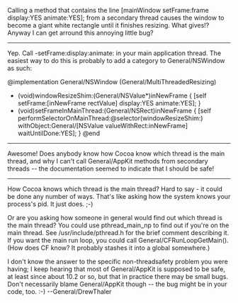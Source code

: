 Calling a method that contains the line     [mainWindow setFrame:frame display:YES animate:YES]; from a secondary thread causes the window to become a giant white rectangle until it finishes resizing.  What gives!?  Anyway I can get arround this annoying little bug?

----

Yep.  Call -setFrame:display:animate: in your main application thread.  The easiest way to do this is probably to add a category to General/NSWindow as such:
    
@implementation General/NSWindow (General/MultiThreadedResizing)
- (void)windowResizeShim:(General/NSValue*)inNewFrame
{
    [self setFrame:[inNewFrame rectValue] display:YES animate:YES];
}
- (void)setFrameInMainThread:(General/NSRect)inNewFrame
{
    [self performSelectorOnMainThread:@selector(windowResizeShim:)
        withObject:General/[NSValue valueWithRect:inNewFrame] waitUntilDone:YES];
}
@end


----
Awesome!  Does anybody know how Cocoa know which thread is the main thread, and why I can't call General/AppKit methods from secondary threads -- the documentation seemed to indicate that I should be safe!

----

How Cocoa knows which thread is the main thread? Hard to say - it could be done any number of ways. That's like asking how the system knows your process's pid. It just does. ;-)

Or are you asking how someone in general would find out which thread is the main thread? You could use pthread_main_np to find out if you're on the main thread. See /usr/include/pthread.h for the brief comment describing it. If you want the main run loop, you could call General/CFRunLoopGetMain(). (How does CF know? It probably stashes it into a global somewhere.)

I don't know the answer to the specific non-threadsafety problem you were having; I keep hearing that most of General/AppKit is supposed to be safe, at least since about 10.2 or so, but that in practice there may be small bugs. Don't necessarily blame General/AppKit though -- the bug might be in your code, too. :-) --General/DrewThaler